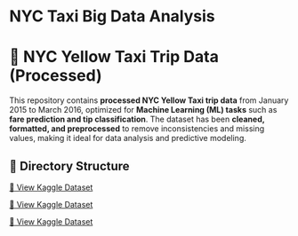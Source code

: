 ﻿# NYC Taxi Big Data Analysis
# 🚖 NYC Yellow Taxi Trip Data (Processed)

This repository contains **processed NYC Yellow Taxi trip data** from January 2015 to March 2016, optimized for **Machine Learning (ML) tasks** such as **fare prediction and tip classification**. The dataset has been **cleaned, formatted, and preprocessed** to remove inconsistencies and missing values, making it ideal for data analysis and predictive modeling.

## 📂 Directory Structure
[📂 View Kaggle Dataset](https://www.kaggle.com/datasets/vyshnavisrinivas/nyc-taxi-processed-dataset)

[📂 View Kaggle Dataset](https://www.kaggle.com/datasets/vyshnavisrinivas/proccessed-nyc-taxi-datacsv)

[📂 View Kaggle Dataset](https://www.kaggle.com/datasets/praveenaparimi/nyc-taxi)

